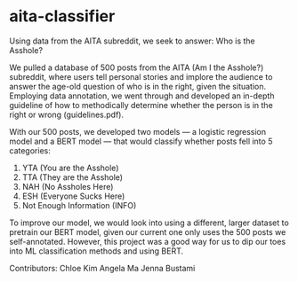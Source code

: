 # aita-classifier
Using data from the AITA subreddit, we seek to answer: Who is the Asshole?

We pulled a database of 500 posts from the AITA (Am I the Asshole?) subreddit, where users tell personal stories and implore the audience to answer the age-old question of who is in the right, given the situation. Employing data annotation, we went through and developed an in-depth guideline of how to methodically determine whether the person is in the right or wrong (guidelines.pdf). 

With our 500 posts, we developed two models — a logistic regression model and a BERT model — that would classify whether posts fell into 5 categories: 
1. YTA (You are the Asshole)
2. TTA (They are the Asshole)
3. NAH (No Assholes Here)
4. ESH (Everyone Sucks Here)
5. Not Enough Information (INFO)

To improve our model, we would look into using a different, larger dataset to pretrain our BERT model, given our current one only uses the 500 posts we self-annotated. However, this project was a good way for us to dip our toes into ML classification methods and using BERT.

Contributors:
Chloe Kim
Angela Ma
Jenna Bustami
